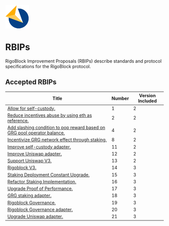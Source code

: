 <img src="https://raw.githubusercontent.com/RigoBlock/PR/master/new-logos/RigoBlock-logo-1000x1000.png" width="75px" >

# RBIPs

RigoBlock Improvement Proposals (RBIPs) describe standards and protocol specifications for the RigoBlock protocol.

## Accepted RBIPs

| Title                                                                                                                       | Number | Version Included |
| --------------------------------------------------------------------------------------------------------------------------- | ------ | ---------------- |
| [Allow for self-custody.](https://github.com/RigoBlock/RBIPs/issues/1)                    | 1     | 2                |
| [Reduce incentives abuse by using eth as reference.](https://github.com/RigoBlock/RBIPs/issues/2)                    | 2     | 2                |
| [Add slashing condition to pop reward based on GRG pool operator balance.](https://github.com/RigoBlock/RBIPs/issues/4)                    | 4     | 2                |
| [Incentivize GRG network effect through staking.](https://github.com/RigoBlock/RBIPs/issues/8)                    | 8     | 2                |
| [Improve self-custody adapter.](https://github.com/RigoBlock/RBIPs/issues/11)                    | 11     | 2                |
| [Improve Uniswap adapter.](https://github.com/RigoBlock/RBIPs/issues/12)                    | 12     | 2                |
| [Support Uniswap V3.](https://github.com/RigoBlock/RBIPs/issues/13)                    | 13     | 2                |
| [Rigoblock V3.](https://github.com/RigoBlock/RBIPs/issues/14)                    | 14     | 3                |
| [Staking Deployment Constant Upgrade.](https://github.com/RigoBlock/RBIPs/issues/15)                    | 15     | 3                |
| [Refactor Staking Implementation.](https://github.com/RigoBlock/RBIPs/issues/16)                    | 16     | 3                |
| [Upgrade Proof of Performance.](https://github.com/RigoBlock/RBIPs/issues/17)                    | 17     | 3                |
| [GRG staking adapter.](https://github.com/RigoBlock/RBIPs/issues/18)                    | 18     | 3                |
| [Rigoblock Governance.](https://github.com/RigoBlock/RBIPs/issues/19)                    | 19     | 3                |
| [Rigoblock Governance adapter.](https://github.com/RigoBlock/RBIPs/issues/20)                    | 20     | 3                |
| [Upgrade Uniswap adapter.](https://github.com/RigoBlock/RBIPs/issues/21)                    | 21     | 3                |
